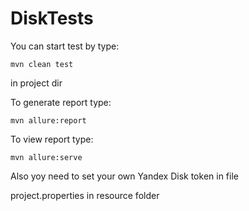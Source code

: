 # DiskTests

You can start test by type:
```
mvn clean test
```
in project dir

To generate report type:

```
mvn allure:report
```

To view report type:

```
mvn allure:serve
```

Also yoy need to set your own Yandex Disk token in file 

project.properties in resource folder
